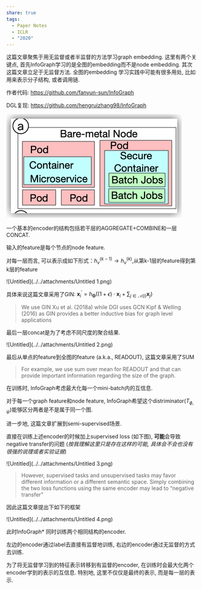 ```yaml
---
share: true
tags:
  - Paper Notes
  - ICLR
  - "2020"
---
```



这篇文章聚焦于用无监督或者半监督的方法学习graph embedding. 这里有两个关键点, 首先InfoGraph学习的是全图的embedding而不是node embedding. 其次这篇文章立足于无监督方法. 全图的embedding 学习实践中可能有很多用处, 比如用来表示分子结构, 或者调用链. 

作者代码: https://github.com/fanyun-sun/InfoGraph

DGL复现: https://github.com/hengruizhang98/InfoGraph

![Untitled](../../attachments/Untitled.png)

一个基本的encoder的结构包括若干层的AGGREGATE+COMBINE和一层CONCAT.

输入的feature是每个节点的node feature.

对每一层而言, 可以表示成如下形式：$h_v^{(k-1)}\to h_v^{(k)}$,从第k-1层的feature得到第k层的feature

![Untitled](../../attachments/Untitled 1.png)

具体来说这篇文章采用了GIN: $\mathbf{x}^{\prime}_i = h_{\mathbf{\Theta}} \left( (1 + \epsilon) \cdot\mathbf{x}_i + \sum_{j \in \mathcal{N}(i)} \mathbf{x}_j \right)$

> We use GIN Xu et al. (2018a) while DGI uses GCN Kipf & Welling (2016) as GIN provides a better inductive bias for graph level applications
> 

最后一层concat是为了考虑不同尺度的聚合结果.

![Untitled](../../attachments/Untitled 2.png)

最后从单点的feature到全图的feature (a.k.a., READOUT), 这篇文章采用了SUM

> For example, we use sum over mean for READOUT and that can provide important information regarding the size of the graph.
> 

在训练时, InfoGraph考虑最大化每一个mini-batch内的互信息.

对于每一个graph feature和node feature, InfoGraph希望这个distriminator($T_{\phi, \psi}$)能够区分两者是不是属于同一个图.

进一步地, 这篇文章扩展到semi-supervised场景.

直接在训练上述encoder的时候加上supervised loss (如下图), **可能**会导致negative transfer的问题 (*按我理解这里只是存在这样的可能, 具体会不会也没有很强的说理或者实验证据*)

![Untitled](../../attachments/Untitled 3.png)

> However, supervised tasks and unsupervised tasks may favor different information or a different semantic space. Simply combining the two loss functions using the same encoder may lead to “negative transfer”
> 

因此这篇文章提出下如下的框架

![Untitled](../../attachments/Untitled 4.png)

此时InfoGraph* 同时训练两个相同结构的encoder.

左边的encoder通过label去直接有监督地训练, 右边的encoder通过无监督的方式去训练.

为了将无监督学习到的特征表示转移到有监督的encoder, 在训练时会最大化两个encoder学到的表示的互信息. 特别地, 这里不仅仅是最终的表示, 而是每一层的表示.